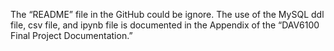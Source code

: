 The “README” file in the GitHub could be ignore. The use of the MySQL ddl file, csv file, and ipynb file is documented in the Appendix of the “DAV6100 Final Project Documentation.”
